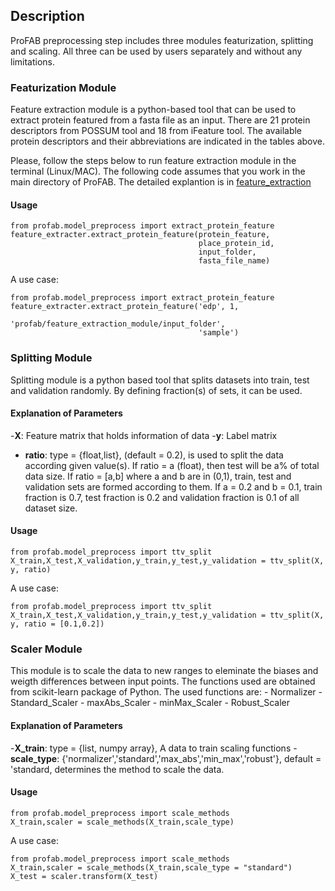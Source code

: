 ## Description

ProFAB preprocessing step includes three modules featurization, splitting and scaling. All three can be used by users separately and without any limitations. 

### Featurization Module

Feature extraction module is a python-based tool that can be used to extract protein featured 
from a fasta file as an input.
There are 21 protein descriptors from POSSUM tool and 18 from iFeature tool.
The available protein descriptors and their abbreviations are indicated in the tables above.

Please, follow the steps below to run feature extraction module in the terminal (Linux/MAC).
The following code assumes that you work in the main directory of ProFAB.
The detailed explantion is in [feature_extraction](../utils/feature_extraction_module)

#### Usage

```{python}
from profab.model_preprocess import extract_protein_feature
feature_extracter.extract_protein_feature(protein_feature,
                                          place_protein_id,
                                          input_folder, 
                                          fasta_file_name)
```

A use case:
```{python}
from profab.model_preprocess import extract_protein_feature
feature_extracter.extract_protein_feature('edp', 1, 
                                          'profab/feature_extraction_module/input_folder', 
                                          'sample')
```

### Splitting Module

Splitting module is a python based tool that splits datasets into train, test and validation randomly. By defining fraction(s) of sets, it can be used.

#### Explanation of Parameters 

-**X**: Feature matrix that holds information of data
-**y**: Label matrix 
- **ratio**: type = {float,list}, (default = 0.2), is used to split the data according given value(s). If ratio = a (float), then test will be a% of total data size. If ratio = [a,b] where a and b are in (0,1), train, test and validation sets are formed according to them. If a = 0.2 and b = 0.1, train fraction is 0.7, test fraction is 0.2 and validation fraction is 0.1 of all dataset size. 

#### Usage

```{python}
from profab.model_preprocess import ttv_split
X_train,X_test,X_validation,y_train,y_test,y_validation = ttv_split(X, y, ratio)
```

A use case:
```{python}
from profab.model_preprocess import ttv_split
X_train,X_test,X_validation,y_train,y_test,y_validation = ttv_split(X, y, ratio = [0.1,0.2])
```

### Scaler Module

This module is to scale the data to new ranges to eleminate the biases and weigth differences between input points. The functions used are obtained from scikit-learn package of Python. The used functions are:
    - Normalizer
    - Standard_Scaler
    - maxAbs_Scaler
    - minMax_Scaler
    - Robust_Scaler


#### Explanation of Parameters

-**X_train**: type = {list, numpy array}, A data to train scaling functions
-**scale_type**: {'normalizer','standard','max_abs','min_max','robust'}, default = 'standard, determines the method to scale the data.

#### Usage

```{python}
from profab.model_preprocess import scale_methods
X_train,scaler = scale_methods(X_train,scale_type)
```

A use case:
```{python}
from profab.model_preprocess import scale_methods
X_train,scaler = scale_methods(X_train,scale_type = "standard")
X_test = scaler.transform(X_test)
```

